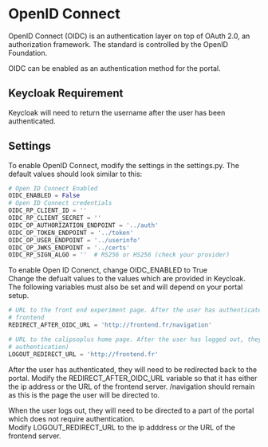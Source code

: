 # OpenID Connect
OpenID Connect (OIDC) is an authentication layer on top of OAuth 2.0, an authorization framework. 
The standard is controlled by the OpenID Foundation.   

OIDC can be enabled as an authentication method for the portal. 

## Keycloak Requirement  
Keycloak will need to return the username after the user has been authenticated.

## Settings
To enable OpenID Connect, modify the settings in the settings.py. The default values should 
look similar to this:

``` python 
# Open ID Connect Enabled
OIDC_ENABLED = False
# Open ID Connect credentials
OIDC_RP_CLIENT_ID = ''
OIDC_RP_CLIENT_SECRET = ''
OIDC_OP_AUTHORIZATION_ENDPOINT = '../auth'
OIDC_OP_TOKEN_ENDPOINT = '../token'
OIDC_OP_USER_ENDPOINT = '../userinfo'
OIDC_OP_JWKS_ENDPOINT = '../certs'
OIDC_RP_SIGN_ALGO = ''  # RS256 or HS256 (check your provider)
```
To enable Open ID Conenct, change OIDC_ENABLED to True  
Change the defualt values to the values which are provided in Keycloak. The following
variables must also be set and will depend on your portal setup.

```python
# URL to the front end experiment page. After the user has authenticated, they will be redirected to this page in the
# frontend
REDIRECT_AFTER_OIDC_URL = 'http://frontend.fr/navigation'

# URL to the calipsoplus home page. After the user has logged out, they should be redirected here. (Does not require
# authentication)
LOGOUT_REDIRECT_URL = 'http://frontend.fr'
```

After the user has authenticated, they will need to be redirected back to the portal.
Modify the REDIRECT_AFTER_OIDC_URL variable so that it has either the ip address or the URL
of the frontend server. /navigation should remain as this is the page the user will be directed to.  

When the user logs out, they will need to be directed to a part of the portal which does not
require authentication.  
Modify LOGOUT_REDIRECT_URL to the ip adddress or the URL of the frontend server.